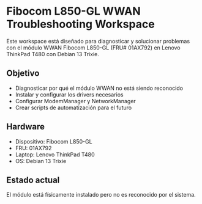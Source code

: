 # Fibocom L850-GL WWAN Troubleshooting Workspace

Este workspace está diseñado para diagnosticar y solucionar problemas con el módulo WWAN Fibocom L850-GL (FRU# 01AX792) en Lenovo ThinkPad T480 con Debian 13 Trixie.

## Objetivo
- Diagnosticar por qué el módulo WWAN no está siendo reconocido
- Instalar y configurar los drivers necesarios
- Configurar ModemManager y NetworkManager
- Crear scripts de automatización para el futuro

## Hardware
- Dispositivo: Fibocom L850-GL
- FRU: 01AX792
- Laptop: Lenovo ThinkPad T480
- OS: Debian 13 Trixie

## Estado actual
El módulo está físicamente instalado pero no es reconocido por el sistema.
